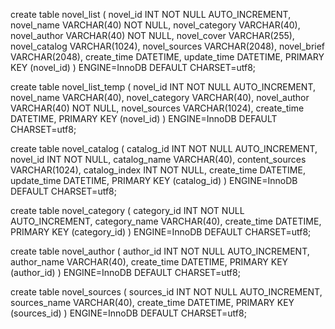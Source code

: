 create table novel_list (
  novel_id INT NOT NULL AUTO_INCREMENT,
  novel_name VARCHAR(40) NOT NULL,
  novel_category VARCHAR(40),
  novel_author VARCHAR(40) NOT NULL,
  novel_cover VARCHAR(255),
  novel_catalog VARCHAR(1024),
  novel_sources VARCHAR(2048),
  novel_brief VARCHAR(2048),
  create_time DATETIME,
  update_time DATETIME,
  PRIMARY KEY (novel_id)
) ENGINE=InnoDB DEFAULT CHARSET=utf8;

create table novel_list_temp (
  novel_id INT NOT NULL AUTO_INCREMENT,
  novel_name VARCHAR(40),
  novel_category VARCHAR(40),
  novel_author VARCHAR(40) NOT NULL,
  novel_sources VARCHAR(1024),
  create_time DATETIME,
  PRIMARY KEY (novel_id)
) ENGINE=InnoDB DEFAULT CHARSET=utf8;

create table novel_catalog (
  catalog_id INT NOT NULL AUTO_INCREMENT,
  novel_id INT NOT NULL,
  catalog_name VARCHAR(40),
  content_sources VARCHAR(1024),
  catalog_index INT NOT NULL,
  create_time DATETIME,
  update_time DATETIME,
  PRIMARY KEY (catalog_id)
) ENGINE=InnoDB DEFAULT CHARSET=utf8;

create table novel_category (
  category_id INT NOT NULL AUTO_INCREMENT,
  category_name VARCHAR(40),
  create_time DATETIME,
  PRIMARY KEY (category_id)
) ENGINE=InnoDB DEFAULT CHARSET=utf8;

create table novel_author (
  author_id INT NOT NULL AUTO_INCREMENT,
  author_name VARCHAR(40),
  create_time DATETIME,
  PRIMARY KEY (author_id)
) ENGINE=InnoDB DEFAULT CHARSET=utf8;

create table novel_sources (
  sources_id INT NOT NULL AUTO_INCREMENT,
  sources_name VARCHAR(40),
  create_time DATETIME,
  PRIMARY KEY (sources_id)
) ENGINE=InnoDB DEFAULT CHARSET=utf8;